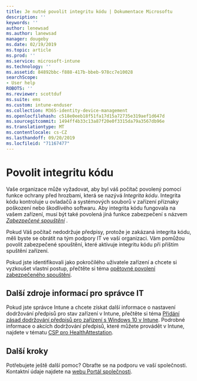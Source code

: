 ```yaml
---
title: Je nutné povolit integritu kódu | Dokumentace Microsoftu
description: ''
keywords: ''
author: lenewsad
ms.author: lanewsad
manager: dougeby
ms.date: 02/19/2019
ms.topic: article
ms.prod: ''
ms.service: microsoft-intune
ms.technology: ''
ms.assetid: 84892bbc-f888-417b-bbeb-978cc7e10028
searchScope:
- User help
ROBOTS: ''
ms.reviewer: scottduf
ms.suite: ems
ms.custom: intune-enduser
ms.collection: M365-identity-device-management
ms.openlocfilehash: c518e0eeb18f51fa17d15a72735e319aef1d647d
ms.sourcegitcommit: 1494ff4b33c13a87f20e0f3315da79a3567db96e
ms.translationtype: MT
ms.contentlocale: cs-CZ
ms.lasthandoff: 09/20/2019
ms.locfileid: "71167477"
---
```

# <a name="enable-code-integrity"></a>Povolit integritu kódu

Vaše organizace může vyžadovat, aby byl váš počítač povolený pomocí funkce ochrany před hrozbami, která se nazývá *Integrita kódu*. Integrita kódu kontroluje u ovladačů a systémových souborů v zařízení příznaky poškození nebo škodlivého softwaru. Aby integrita kódu fungovala na vašem zařízení, musí být také povolená jiná funkce zabezpečení s názvem [*Zabezpečené spouštění*](https://docs.microsoft.com/windows/security/information-protection/secure-the-windows-10-boot-process#secure-boot) .

Pokud Váš počítač nedodržuje předpisy, protože je zakázaná integrita kódu, měli byste se obrátit na tým podpory IT ve vaší organizaci. Vám pomůžou povolit zabezpečené spouštění, které aktivuje integritu kódu při příštím spuštění zařízení.

Pokud jste identifikovali jako pokročilého uživatele zařízení a chcete si vyzkoušet vlastní postup, přečtěte si téma [opětovné povolení zabezpečeného spouštění](https://docs.microsoft.com/windows-hardware/manufacture/desktop/disabling-secure-boot#re-enable-secure-boot).

## <a name="additional-resources-for-it-administrators"></a>Další zdroje informací pro správce IT

Pokud jste správce Intune a chcete získat další informace o nastavení dodržování předpisů pro stav zařízení v Intune, přečtěte si téma [Přidání zásad dodržování předpisů pro zařízení s Windows 10 v Intune](https://docs.microsoft.com/intune/compliance-policy-create-windows.md). Podrobné informace o akcích dodržování předpisů, které můžete provádět v Intune, najdete v tématu [CSP pro HealthAttestation](https://docs.microsoft.com/windows/client-management/mdm/healthattestation-csp#step-8-take-appropriate-policy-action-based-on-evaluation-results).  

## <a name="next-steps"></a>Další kroky

Potřebujete ještě další pomoc? Obraťte se na podporu ve vaší společnosti. Kontaktní údaje najdete na [webu Portál společnosti](https://go.microsoft.com/fwlink/?linkid=2010980).
